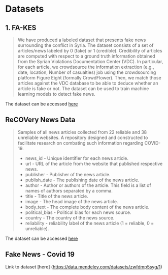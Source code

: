 # Datasets
## 1. FA-KES
>We have produced a labeled dataset that presents fake news surrounding the conflict in Syria. The dataset consists of a set of articles/news labeled by 0 (fake) or 1 (credible). Credibility of articles are computed with respect to a ground truth information obtained from the Syrian Violations Documentation Center  (VDC). In particular, for each article, we crowdsource the information extraction (e.g., date, location, Number of casualties) job using the crowdsourcing platform Figure Eight (formally CrowdFlower). Then, we match those articles against the VDC database to be able to deduce whether an article is fake or not. The dataset can be used to train machine learning models to detect fake news. 

The dataset can be accessed [here](https://zenodo.org/records/2607278)

## ReCOVery News Data
> Samples of all news articles collected from 22 reliable and 38 unreliable websites. A repository designed and constructed to facilitate research on combating such information regarding COVID-19.
> - news_id - Unique identifier for each news article.
> - url - URL of the article from the website that published respective news.
> - publisher - Publisher of the news article.
> - publish_date - The publishing date of the news article.
> - author \- Author or authors of the article. This field is a list of names of authors separated by a comma.
> - title - Title of the news article.
> - image - The head image of the news article.
> - body_text - The complete body content of the news article.
> - political_bias - Political bias for each news source.
> - country - The country of the news source.
> - reliability - reliability label of the news article (1 = reliable, 0 = unreliable).

The dataset can be accessed [here](https://github.com/apurvamulay/ReCOVery)


## Fake News - Covid 19 
Link to dataset [here] (https://data.mendeley.com/datasets/zwfdmp5syg/1)